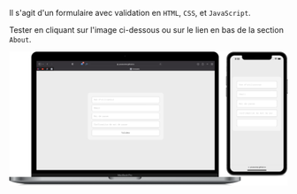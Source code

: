 Il s'agit d'un formulaire avec validation en `HTML`, `CSS`, et `JavaScript`.

Tester en cliquant sur l'image ci-dessous ou sur le lien en bas de la section `About`.

<a href = "https://yousoumar.github.io/form/"><img src = "images/screenshot.png"></img></a>

  

